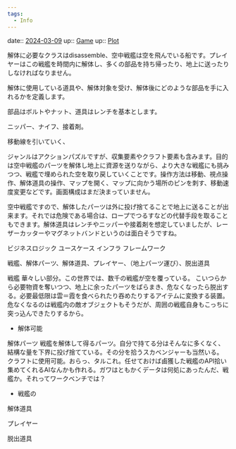 ```yaml
---
tags:
  - Info
---
```


date:: [2024-03-09](/Daily_Note/2024-03-09.md)
up:: [Game](../Bar/Novel/Topics/Game.md)
up:: [Plot](../Bar/Novel/Chaos/Plot.md)

解体に必要なクラスはdisassemble、空中戦艦は空を飛んでいる船です。プレイヤーはこの戦艦を時間内に解体し、多くの部品を持ち帰ったり、地上に送ったりしなければなりません。

解体に使用している道具や、解体対象を受け、解体後にどのような部品を手に入れるかを定義します。

部品はボルトやナット、道具はレンチを基本とします。

ニッパー、ナイフ、接着剤。

移動線を引いていく、

ジャンルはアクションパズルですが、収集要素やクラフト要素も含みます。目的は空中戦艦のパーツを解体し地上に資源を送りながら、より大きな戦艦にも挑みつつ、戦艦で埋められた空を取り戻していくことです。操作方法は移動、視点操作、解体道具の操作、マップを開く、マップに向かう場所のピンを刺す、移動速度変更などです。画面構成はまだ決まっていません。

空中戦艦ですので、解体したパーツは外に投げ捨てることで地上に送ることが出来ます。それでは危険である場合は、ロープでつるすなどの代替手段を取ることもできます。解体道具はレンチやニッパーや接着剤を想定していましたが、レーザーカッターやマグネットバンドというのは面白そうですね。

ビジネスロジック
ユースケース
インフラ
フレームワーク

戦艦、解体パーツ、解体道具、プレイヤー、（地上パーツ運び）、脱出道具

戦艦
華々しい部分。この世界では、数千の戦艦が空を覆っている。
こいつらから必要物資を奪いつつ、地上に余ったパーツをばらまき、危なくなったら脱出する。必要最低限は雲＝霞を食べられたり吞めたりするアイテムに変換する装置。危なくなるのは戦艦内の敵オブジェクトもそうだが、周囲の戦艦自身もこっちに突っ込んできたりするから。

- 解体可能


解体パーツ
戦艦を解体して得るパーツ。自分で持てる分はそんなに多くなく、結構な量を下界に投げ捨てている。その分を拾うスカベンジャーも当然いる。
クラフトに使用可能。おらっ、タルこれ。任せておけば鹵獲した戦艦のAPI拾い集めてくれるAIなんかも作れる。ガワはともかくデータは何処にあったんだ、戦艦か。それってワークベンチでは？

 - 戦艦の

解体道具

プレイヤー

脱出道具



